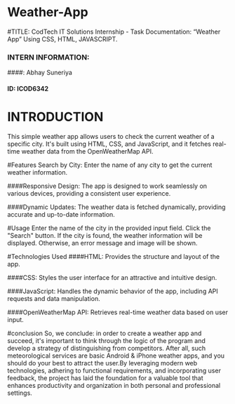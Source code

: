 # Weather-App
#TITLE: CodTech IT Solutions Internship - Task Documentation: “Weather App” Using CSS, HTML, JAVASCRIPT.
### INTERN INFORMATION: 
####: Abhay Suneriya
#### ID: ICOD6342 
# INTRODUCTION
This simple weather app allows users to check the current weather of a specific city. It's built using HTML, CSS, and JavaScript, and it fetches real-time weather data from the OpenWeatherMap API.

#Features
Search by City: Enter the name of any city to get the current weather information.

####Responsive Design: The app is designed to work seamlessly on various devices, providing a consistent user experience.

####Dynamic Updates: The weather data is fetched dynamically, providing accurate and up-to-date information.

#Usage
Enter the name of the city in the provided input field.
Click the "Search" button.
If the city is found, the weather information will be displayed. Otherwise, an error message and image will be shown.

#Technologies Used
####HTML: Provides the structure and layout of the app.

####CSS: Styles the user interface for an attractive and intuitive design.

####JavaScript: Handles the dynamic behavior of the app, including API requests and data manipulation.

####OpenWeatherMap API: Retrieves real-time weather data based on user input.

#conclusion
So, we conclude: in order to create a weather app and succeed, it's important to think through the logic of the program and develop a strategy of distinguishing from competitors. After all, such meteorological services are basic Android & iPhone weather apps, and you should do your best to attract the user.By leveraging modern web technologies, adhering to functional requirements, and incorporating user feedback, the project has laid the foundation for a valuable tool that enhances productivity and organization in both personal and professional settings. 

